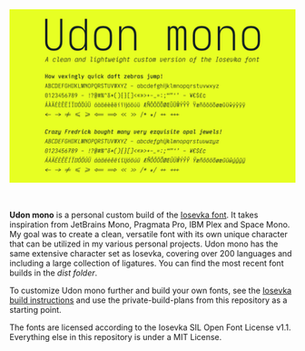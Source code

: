 <picture>
  <source media="(prefers-color-scheme: dark)" srcset="assets/udon_mono_title.png">
  <source media="(prefers-color-scheme: light)" srcset="assets/udon_mono_title.png">
  <img alt="Udon mono title" src="assets/udon_mono_title.png">
</picture>

&nbsp;

**Udon mono** is a personal custom build of the [Iosevka font](https://github.com/be5invis/Iosevka). It takes inspiration from JetBrains Mono, Pragmata Pro, IBM Plex and Space Mono. My goal was to create a clean, versatile font with its own unique character that can be utilized in my various personal projects. Udon mono has the same extensive character set as Iosevka, covering over 200 languages and including a large collection of ligatures. You can find the most recent font builds in the *dist folder*.

To customize Udon mono further and build your own fonts, see the [Iosevka build instructions](https://github.com/be5invis/Iosevka/blob/main/doc/custom-build.md) and use the private-build-plans from this repository as a starting point.

The fonts are licensed according to the Iosevka SIL Open Font License v1.1. Everything else in this repository is under a MIT License.